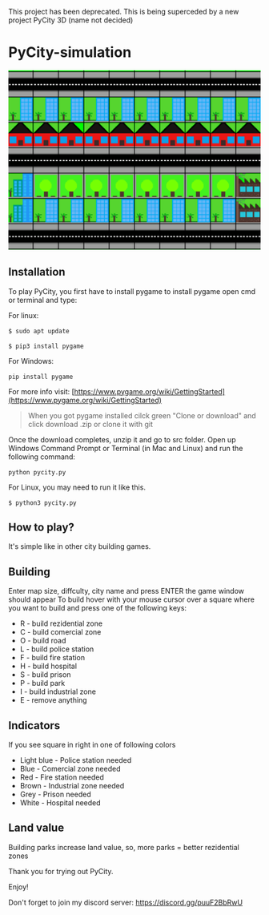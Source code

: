 This project has been deprecated. This is being superceded by a new project PyCity 3D (name not decided)

# PyCity-simulation
![PyCity](src/images/pycity2.png)

## Installation

  To play PyCity, you first have to install pygame to install pygame open cmd or terminal and type:

  For linux:
```
$ sudo apt update
```
```
$ pip3 install pygame
```
  For Windows:

```
pip install pygame
```
  For more info visit:
[https://www.pygame.org/wiki/GettingStarted](https://www.pygame.org/wiki/GettingStarted)

>   When you got pygame installed cilck green "Clone or download" and click download .zip or clone it with git

  Once the download completes, unzip it and go to src folder.
  Open up Windows Command Prompt or Terminal (in Mac and Linux) and run the following command:
```
python pycity.py
```
  For Linux, you may need to run it like this.

```
$ python3 pycity.py
```
## How to play?

It's simple like in other city building games.


## Building
  Enter map size, diffculty, city name and press ENTER the game window should appear
  To build hover with your mouse cursor over a square where you want to build and press one of the following keys:
+ R - build rezidential zone
+ C - build comercial zone
+ O - build road
+ L - build police station
+ F - build fire station
+ H - build hospital
+ S - build prison
+ P - build park
+ I - build industrial zone
+ E - remove anything
## Indicators
  If you see square in right in one of following colors
+ Light blue - Police station needed
+ Blue - Comercial zone needed
+ Red - Fire station needed
+ Brown - Industrial zone needed
+ Grey - Prison needed
+ White - Hospital needed
## Land value
  Building parks increase land value, so, more parks = better rezidential zones

Thank you for trying out PyCity.

Enjoy!

Don't forget to join my discord server: https://discord.gg/puuF2BbRwU
